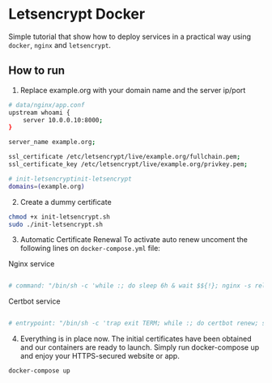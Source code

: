 # Letsencrypt Docker 

Simple tutorial that show how to deploy services in a practical way using `docker`, `nginx` and `letsencrypt`.

## How to run 

1) Replace example.org with your domain name and the server ip/port

```bash
# data/nginx/app.conf
upstream whoami {
    server 10.0.0.10:8000;
}

server_name example.org;

ssl_certificate /etc/letsencrypt/live/example.org/fullchain.pem;
ssl_certificate_key /etc/letsencrypt/live/example.org/privkey.pem;
```

```sh
# init-letsencryptinit-letsencrypt
domains=(example.org)
```

2) Create a dummy certificate

```bash
chmod +x init-letsencrypt.sh
sudo ./init-letsencrypt.sh
```

3) Automatic Certificate Renewal
To activate auto renew uncoment the following lines on `docker-compose.yml` file:

Nginx service
```yml

# command: "/bin/sh -c 'while :; do sleep 6h & wait $${!}; nginx -s reload; done & nginx -g \"daemon off;\"'"

```

Certbot service
```yml

# entrypoint: "/bin/sh -c 'trap exit TERM; while :; do certbot renew; sleep 12h & wait $${!}; done;'"

```


4) Everything is in place now. The initial certificates have been obtained and our containers are ready to launch. Simply run docker-compose up and enjoy your HTTPS-secured website or app.
```bash
docker-compose up
```